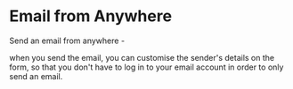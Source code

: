 # Email from Anywhere

Send an email from anywhere -

when you send the email, you can customise the sender's details on the form, so that you don't have to log in to your email account in order to only send an email.